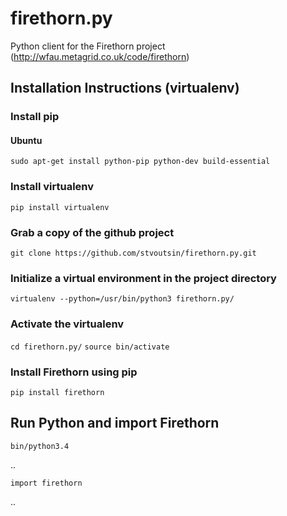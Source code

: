 # firethorn.py

Python client for the Firethorn project
(http://wfau.metagrid.co.uk/code/firethorn)




## Installation Instructions (virtualenv)

### Install pip

#### Ubuntu

`sudo apt-get install python-pip python-dev build-essential` 

### Install virtualenv

`pip install virtualenv`

### Grab a copy of the github project  

`git clone https://github.com/stvoutsin/firethorn.py.git`

### Initialize a virtual environment in the project directory

`virtualenv --python=/usr/bin/python3 firethorn.py/`

### Activate the virtualenv 

`cd firethorn.py/`
`source bin/activate`

### Install Firethorn using pip 

`pip install firethorn`

## Run Python and import Firethorn

`bin/python3.4` 

..

`import firethorn`

..
